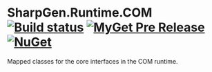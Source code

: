 ﻿# SharpGen.Runtime.COM [![Build status](https://ci.appveyor.com/api/projects/status/2m4uewkpf6eg5n3t/branch/master?svg=true)](https://ci.appveyor.com/project/jkoritzinsky/sharpgen-runtime-com/branch/master) [![MyGet Pre Release](https://img.shields.io/myget/sharpgentools/vpre/SharpGen.Runtime.COM.svg)](https://www.myget.org/feed/Packages/sharpgentools) [![NuGet](https://img.shields.io/nuget/v/SharpGen.Runtime.COM.svg)](https://www.nuget.org/packages/SharpGen.Runtime.COM) 


Mapped classes for the core interfaces in the COM runtime.
